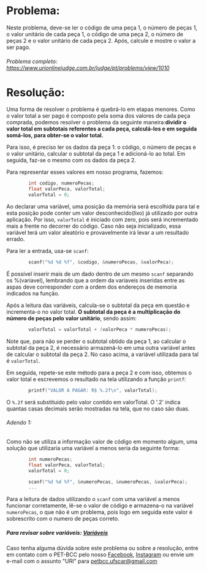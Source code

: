 # Problema:

Neste problema, deve-se ler o código de uma peça 1, o número de peças 1, o valor unitário de cada peça 1, o código de uma peça 2, o número de peças 2 e o valor unitário de cada peça 2. Após, calcule e mostre o valor a ser pago.

###### Problema completo: https://www.urionlinejudge.com.br/judge/pt/problems/view/1010

# Resolução:

Uma forma de resolver o problema é quebrá-lo em etapas menores. Como o valor total a ser pago é composto pela soma dos valores de cada peça comprada, podemos resolver o problema da seguinte maneira:**dividir o valor total em subtotais referentes a cada peça, calculá-los e em seguida somá-los, para obter-se o valor total.**

Para isso, é preciso ler os dados da peça 1: o código, o número de peças e o valor unitário, calcular o subtotal da peça 1 e adicioná-lo ao total. Em seguida, faz-se o mesmo com os dados da peça 2.

Para representar esses valores em nosso programa, fazemos: 

```c
        int codigo, numeroPecas;
        float valorPeca, valorTotal;
        valorTotal = 0;
```

Ao declarar uma variável, uma posição da memória será escolhida para tal e esta posição pode conter um valor desconhecido(lixo) já utilizado por outra aplicação. Por isso, `valorTotal` é iniciado com zero, pois será incrementado mais a frente no decorrer do código. Caso não seja inicializado, essa variável terá um valor aleatório e provavelmente irá levar a um resultado errado.

Para ler a entrada, usa-se `scanf`:

```c
        scanf("%d %d %f", &codigo, &numeroPecas, &valorPeca);
```

É possível inserir mais de um dado dentro de um mesmo `scanf` separando os %(variavel), lembrando que a ordem da variaveis inseridas entre as aspas deve corresponder com a ordem dos endereços de memoria indicados na função.

Após a leitura das variáveis, calcula-se o subtotal da peça em questão e incrementa-o no valor total. **O subtotal da peça é a multiplicação do número de peças pelo valor unitário**, sendo assim:

```c
        valorTotal = valorTotal + (valorPeca * numeroPecas);
```

Note que, para não se perder o subtotal obtido da peça 1, ao calcular o subtotal da peça 2, é necessário armazená-lo em uma outra variável antes de calcular o subtotal da peça 2. No caso acima, a variável utilizada para tal é `valorTotal`.

Em seguida, repete-se este método para a peça 2 e com isso, obtemos o valor total e escrevemos o resultado na tela utilizando a função `printf`:

```c
        printf("VALOR A PAGAR: R$ %.2f\n", valorTotal);
```

O `%.2f` será substituido pelo valor contido em valorTotal. O '.2' indica quantas casas decimais serão mostradas na tela, que no caso são duas.

###### Adendo 1:
		
Como não se utiliza a informação valor de código em momento algum, uma solução que utilizaria uma variável a menos seria da seguinte forma:

```c
        int numeroPecas;
        float valorPeca, valorTotal;
        valorTotal = 0;

        scanf("%d %d %f", &numeroPecas, &numeroPecas, &valorPeca);
        ...
```
Para a leitura de dados utilizando o `scanf` com uma variável a menos funcionar corretamente, lê-se o valor de código e armazena-o na variável `numeroPecas`, o que não é um problema, pois logo em seguida este valor é sobrescrito com o numero de peças correto. 

##### Para revisar sobre variáveis: [Variáveis](http://linguagemc.com.br/variaveis-em-linguagem-c/)


Caso tenha alguma dúvida sobre este problema ou sobre a resolução, entre em contato com o PET-BCC pelo nosso
[Facebook](https://www.facebook.com/petbcc/),
[Instagram](https://www.instagram.com/petbcc.ufscar/)
ou envie um e-mail com o assunto "URI" para petbcc.ufscar@gmail.com